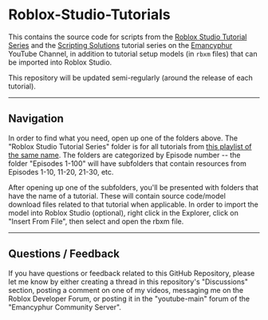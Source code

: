 # Roblox-Studio-Tutorials
This contains the source code for scripts from the [Roblox Studio Tutorial Series](https://www.youtube.com/playlist?list=PLib8lkKsQ4i4Ik77nxD78NfMoeUoS_9w7) and the [Scripting Solutions](https://www.youtube.com/playlist?list=PLib8lkKsQ4i6j_3D7e5KI6kvBupf4ZtYm) tutorial series on the [Emancyphur](https://www.youtube.com/Emancyphur) YouTube Channel, in addition to tutorial setup models (in `rbxm` files) that can be imported into Roblox Studio.

This repository will be updated semi-regularly (around the release of each tutorial).

---

## Navigation

In order to find what you need, open up one of the folders above. The "Roblox Studio Tutorial Series" folder is for all tutorials from [this playlist of the same name](https://www.youtube.com/playlist?list=PLib8lkKsQ4i4Ik77nxD78NfMoeUoS_9w7). The folders are categorized by Episode number -- the folder "Episodes 1-100" will have subfolders that contain resources from Episodes 1-10, 11-20, 21-30, etc.

After opening up one of the subfolders, you'll be presented with folders that have the name of a tutorial. These will contain source code/model download files related to that tutorial when applicable. In order to import the model into Roblox Studio (optional), right click in the Explorer, click on "Insert From File", then select and open the rbxm file.

---

## Questions / Feedback

If you have questions or feedback related to this GitHub Repository, please let me know by either creating a thread in this repository's "Discussions" section, posting a comment on one of my videos, messaging me on the Roblox Developer Forum, or posting it in the "youtube-main" forum of the "Emancyphur Community Server".
